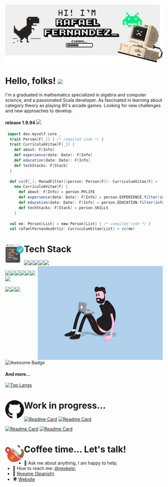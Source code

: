 [![Header](./pictures/banner.png "Header")](https://rafaelfernandezortiz.com/)

# Hello, folks! <img src="https://raw.githubusercontent.com/MartinHeinz/MartinHeinz/master/wave.gif" width="50px">

I'm a graduated in mathematics specialized in algebra and computer science, and a passionated Scala developer. As fascinated in learning about category theory as playing 80's arcade games. Looking for new challenges and new approaches to develop.

#### release 1.9.94  ![](https://visitor-badge.glitch.me/badge?page_id=rafafrdz.rafafrdz)

```scala
 import dev.myself.core._
  trait Person[F[_]] { /* compiled code */ }
  trait CurriculumVitae[F[_]] {
    def about: F[Info]
    def experience(date: Date): F[Info]
    def education(date: Date): F[Info]
    def techStacks: F[Stack]
  }

  def cv[F[_]: MonadFilter](person: Person[F]): CurriculumVitae[F] =
    new CurriculumVitae[F] {
      def about: F[Info] = person.MYLIFE
      def experience(date: Date): F[Info] = person.EXPERIENCE.filter(info => info.date == date)
      def education(date: Date): F[Info] = person.EDUCATION.filter(info => info.date == date)
      def techStacks: F[Stack] = person.SKILLS
    }

  val me: Person[List] = new Person[List] { /* compiled code */ }
  val rafaelFernandezOrtiz: CurriculumVitae[List] = cv(me)
```



#  Tech Stack <img align="left" alt="png" src="./pictures/code.png?raw=true" width="60px"/>



![](https://img.shields.io/badge/-Scala-%23f61938?logo=scala)![](https://img.shields.io/badge/-Haskell-violet?logo=haskell)![](https://img.shields.io/badge/-Python-blue?logo=python&logoColor=white)![](https://img.shields.io/badge/Apache-Spark-yellow)![](https://img.shields.io/badge/Apache-PySpark-green)<img align="right" alt="GIF" src="./pictures/developer.gif?raw=true" width="400"/>

![](https://img.shields.io/badge/Apache-HDFS-white)![](https://img.shields.io/badge/-SonarQube-blue?logo=sonarqube&logoColor=white)![](https://img.shields.io/badge/-Git-orange?logo=git&logoColor=white)![](https://img.shields.io/badge/-GitHub-black?logo=github&logoColor=white)![](https://img.shields.io/badge/-Docker-00c0ff?logo=docker&logoColor=white)![](https://img.shields.io/badge/-Sbt-red?&logoColor=white)![](https://img.shields.io/badge/-Maven-blue?&logoColor=white)

![](https://img.shields.io/badge/-MySql-yellow?&logoColor=white)![](https://img.shields.io/badge/OS-Windows-informational?style=flat&logo=windows&logoColor=white&color=white)![](https://img.shields.io/badge/OS-Linux-informational?style=flat&logo=linux&logoColor=white&color=2bbc8a)<img src="https://cdn.rawgit.com/sindresorhus/awesome/d7305f38d29fed78fa85652e3a63e154dd8e8829/media/badge.svg" alt="Awesome Badge"/>

#### And more...

[![Top Langs](https://github-readme-stats.vercel.app/api/top-langs/?username=rafafrdz&hide=XSLT,CSS,SQLPL&layout=compact)](https://github.com/rafafrdz/)





# Work in progress...<img align="left" alt="png" src="./pictures/github.png?raw=true" width="60px"/>



[![Readme Card](https://github-readme-stats.vercel.app/api/pin/?username=rafafrdz&repo=braids-and-cryptography)](https://github.com/rafafrdz/braids-and-cryptography) [![Readme Card](https://github-readme-stats.vercel.app/api/pin/?username=rafafrdz&repo=g30Loc)](https://github.com/rafafrdz/g30Loc) 

[![Readme Card](https://github-readme-stats.vercel.app/api/pin/?username=rafafrdz&repo=saddle)](https://github.com/rafafrdz/saddle) [![Readme Card](https://github-readme-stats.vercel.app/api/pin/?username=rafafrdz&repo=practice-huffman-coding-algorithm)](https://github.com/rafafrdz/practice-huffman-coding-algorithms)  



# Coffee time... Let's talk!<img align="left" alt="png" src="./pictures/cup.png?raw=true" width="60px"/>



- 💬 Ask me about anything, I am happy to help;
- 🐤 How to reach me: [@neskeip](https://twitter.com/neskeip);
- 📝 [Resume (Spanish)](https://drive.google.com/file/d/1Rp_m1IIS7txtsfOGmYGFnMhyJzWqkZjd/view)
- 🌍 [Website](https://rafaelfernandez.dev)